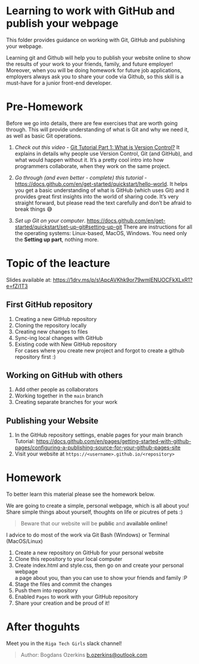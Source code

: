 # Learning to work with GitHub and publish your webpage

This folder provides guidance on working with Git, GitHub and publishing your webpage.

Learning git and Github will help you to publish your website online to show the results of your work to your friends, family, and future employer! Moreover, when you will be doing homework for future job applications, employers always ask you to share your code via Github, so this skill is a must-have for a junior front-end developer.

# Pre-Homework

Before we go into details, there are few exercises that are worth going through. 
This will provide understanding of what is Git and why we need it, as well as basic Git operations.

1. *Check out this video* - [Git Tutorial Part 1: What is Version Control?](https://www.youtube.com/watch?v=9GKpbI1siow) It explains in details why people use Version Control, Git (and GitHub), and what would happen without it. It’s a pretty cool intro into how programmers collaborate, when they work on the same project.

2. *Go through (and even better - complete) this tutorial* - https://docs.github.com/en/get-started/quickstart/hello-world. It helps you get a basic understanding of what is GitHub (which uses Git) and it provides great first insights into the world of sharing code. It’s very straight forward, but please read the text carefully and don’t be afraid to break things :sweat_smile:

3. *Set up Git on your computer*. https://docs.github.com/en/get-started/quickstart/set-up-git#setting-up-git There are instructions for all the operating systems: Linux-based, MacOS, Windows. You need only the **Setting up part**, nothing more.


# Topic of the leacture

Slides available at: https://1drv.ms/p/s!ApcAVKhk9or79wmlENUOCFkXLxR1?e=fZi1T3

## First GitHub repository
1. Creating a new GitHub repository
2. Cloning the repository locally
3. Creating new changes to files
4. Sync-ing local changes with GitHub
5. Existing code with New GitHub repository<br>
   For cases where you create new project and forgot to create a github repository first :)

## Working on GitHub with others
1. Add other people as collaborators
2. Working together in the `main` branch
3. Creating separate branches for your work


## Publishing your Website
1. In the GitHub repository settings, enable pages for your main branch<br>
   Tutorial: https://docs.github.com/en/pages/getting-started-with-github-pages/configuring-a-publishing-source-for-your-github-pages-site
2. Visit your website at ```https://<username>.github.io/<repository>```

# Homework

To better learn this material please see the homework below.

We are going to create a simple, personal webpage, which is all about you!<br>
Share simple things about yourself, thoughts on life or picutres of pets :) 

> Beware that our website will be **public** and **available online!**

I advice to do most of the work via Git Bash (Windows) or Terminal (MacOS/Linux)

1. Create a new repository on GitHub for your personal website
2. Clone this repository to your local computer
3. Create index.html and style.css, then go on and create your personal webpage<br>
   a page about you, than you can use to show your friends and family :P
4. Stage the files and commit the changes
5. Push them into repository
6. Enabled `Pages` to work with your GitHub repository
7. Share your creation and be proud of it!

# After thoguhts

Meet you in the `Riga Tech Girls` slack channel!

> Author: Bogdans Ozerkins <b.ozerkins@outlook.com>